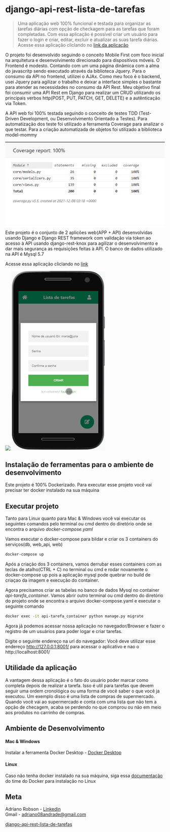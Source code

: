 
# django-api-rest-lista-de-tarefas
> Uma aplicação web 100% funcional e testada para organizar as tarefas diárias com opção de checkagem para as tarefas que foram completadas. 
Com essa aplicação é possível criar um usuário para fazer o login e criar, editar, excluir e atualizar as suas tarefa diárias.  Acesse essa aplicação cliclando no [link da aplicação](https://app-task-org.herokuapp.com/)

O projeto foi desenvolvido seguindo o conceito Mobile First com foco inicial na arquitetura e desenvolvimento direcionado para dispositívos móveis. O Frontend é modesto. Contando com um uma página dinâmica com a alma do javascritp sendo executado através da biblioteca Jquery. Para o consumo da API no frontend, utilizei o AJAx. Como meu foco é o backend, usei Jquery para agilizar o trabalho e deixar a interface simples o bastante para atender as necessidades no consumo da API Rest. Meu objetivo final foi consumir uma API Rest em Django para realizar um CRUD utilizando os principais verbos http(POST, PUT, PATCH, GET, DELETE) e a autênticação via Token.

A API web foi 100% testada seguindo o conceito de testes TDD (Test-Driven Development, ou Desenvolvimento Orientado a Testes). Para automatização dos teste foi utilizado a ferramenta Coverage para analizar o que testar. Para a criação automatizada de objetos foi utilizado a biblioteca model-mommy

![](tdd-teste.png)


Este projeto é o conjunto de 2 aplicões web(APP + API) desenvolvidas usando Django e Django REST framework com validação via token ao acesso à API usando django-rest-knox para agilizar o desenvolvimento e dar mais segurança as requisições feitas à API. O banco de dados utilizado na API é Mysql 5.7

 Acesse essa aplicação cliclando no [link](https://app-task-org.herokuapp.com/)

![](demo1.gif) ![](demo2.png) 



## Instalação de ferramentas para o ambiente de desenvolvimento

Este projeto é 100% Dockerizado. Para executar esse projeto você vai precisar ter docker instalado na sua máquina


## Executar projeto

Tanto para Linux quanto para Mac & Windows você vai executar os seguintes comandos pelo terminal ou cmd dentro do diretório onde se encontra o arquivo _docker-compose.yaml_

Vamos executar o docker-compose para bildar e criar os 3 containers do serviços(db, web_api, web)

```sh
docker-compose up
```

Após a criação dos 3 containers, vamos derrubar esses containers com as teclas de atalho(CTRL + C) no terminal ou cmd e rodar novamente o docker-compose up pois a aplicação mysql pode quebrar no build de criaçao da imagem e execução do container.

Agora precisamos criar as tabelas no banco de dados Mysql no container _api-tarefa_container_. Vamos abrir outro terminal ou cmd dentro do diretório do projeto onde se encontra o arquivo docker-compose.yaml e executar o seguinte comando

```sh
docker exec -it api-tarefa_container python manage.py migrate
```

Agora já podemos acessar nossa aplicação no navegador/Browser e fazer o registro de um usuários para poder logar e criar tarefas. 

Digite o seguinte endereço na url do navegador:
Você deve utilizar esse endereço http://127.0.0.1:8001/ para acessar o aplicativo e nao o http://localhost:8001/



## Utilidade da aplicação

A vantagem dessa aplicação é o fato do usuário poder marcar como completa depois de realizar a tarefa. Isso é util para tarefas que devem seguir uma ordem cronológica ou uma forma de você saber o que você ja executou. Um exemplo disso é uma lista de compras de supermercado. Quando você vai ao supermercado e conta com uma lista que não tem a opção de checagem, acaba se perdendo no que comprou ou não em meio aos produtos no carrinho de compras.

## Ambiente de Desenvolvimento

#### Mac & Windows  
Instalar a ferramenta Docker Desktop - [Docker Desktop](https://www.docker.com/products/docker-desktop)  
 
 
#### Linux
Caso não tenha docker instalado na sua máquina, siga essa [documentação](https://docs.docker.com/engine/install/ubuntu/) do time do Docker para instalação no Linux
 


## Meta

Adriano Robson - [Linkedin](https://www.linkedin.com/in/adriano-robson/)  
Gmail - adriano08andrade@gmail.com  
 
[django-api-rest-lista-de-tarefas](https://github.com/AdrianoRobson/django-api-rest-lista-de-tarefas)
